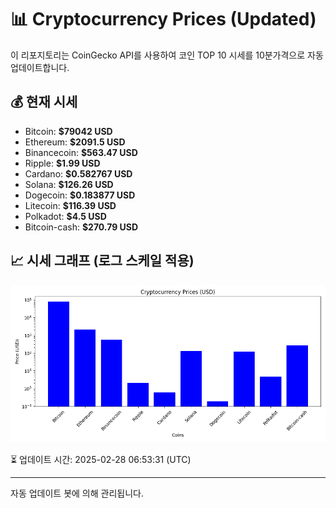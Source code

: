 
# 📊 Cryptocurrency Prices (Updated)

이 리포지토리는 CoinGecko API를 사용하여 코인 TOP 10 시세를 10분가격으로 자동 업데이트합니다.

## 💰 현재 시세
- Bitcoin: **$79042 USD**
- Ethereum: **$2091.5 USD**
- Binancecoin: **$563.47 USD**
- Ripple: **$1.99 USD**
- Cardano: **$0.582767 USD**
- Solana: **$126.26 USD**
- Dogecoin: **$0.183877 USD**
- Litecoin: **$116.39 USD**
- Polkadot: **$4.5 USD**
- Bitcoin-cash: **$270.79 USD**

## 📈 시세 그래프 (로그 스케일 적용)
![Crypto Prices](crypto_prices.png)

⏳ 업데이트 시간: 2025-02-28 06:53:31 (UTC)

---
자동 업데이트 봇에 의해 관리됩니다.
